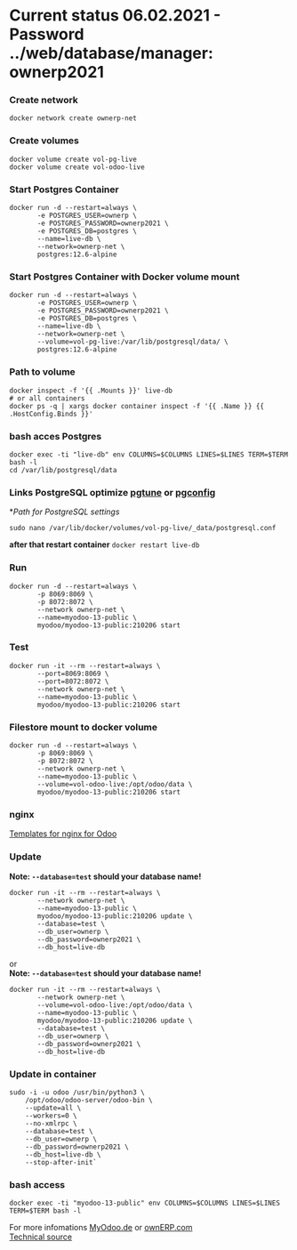 # Current status 06.02.2021 - **Password ../web/database/manager: ownerp2021**  
  
### Create network
```
docker network create ownerp-net  
```
### Create volumes
```
docker volume create vol-pg-live
docker volume create vol-odoo-live
```
### Start Postgres Container
```
docker run -d --restart=always \
       -e POSTGRES_USER=ownerp \
       -e POSTGRES_PASSWORD=ownerp2021 \
       -e POSTGRES_DB=postgres \
       --name=live-db \
       --network=ownerp-net \
       postgres:12.6-alpine
```
### Start Postgres Container with Docker volume mount
```
docker run -d --restart=always \
       -e POSTGRES_USER=ownerp \
       -e POSTGRES_PASSWORD=ownerp2021 \
       -e POSTGRES_DB=postgres \
       --name=live-db \
       --network=ownerp-net \
       --volume=vol-pg-live:/var/lib/postgresql/data/ \
       postgres:12.6-alpine
```
### Path to volume
```
docker inspect -f '{{ .Mounts }}' live-db
# or all containers
docker ps -q | xargs docker container inspect -f '{{ .Name }} {{ .HostConfig.Binds }}'
```
### bash acces Postgres
```
docker exec -ti "live-db" env COLUMNS=$COLUMNS LINES=$LINES TERM=$TERM bash -l
cd /var/lib/postgresql/data
```
### Links PostgreSQL optimize [pgtune](http://pgtune.leopard.in.ua/) or [pgconfig](https://www.pgconfig.org/#/tuning)   
  
**Path for PostgreSQL settings*  
```
sudo nano /var/lib/docker/volumes/vol-pg-live/_data/postgresql.conf
```
**after that restart container** `docker restart live-db`    
  
 
### Run
```
docker run -d --restart=always \
       -p 8069:8069 \
       -p 8072:8072 \
       --network ownerp-net \
       --name=myodoo-13-public \
       myodoo/myodoo-13-public:210206 start
```
### Test
```
docker run -it --rm --restart=always \
       --port=8069:8069 \
       --port=8072:8072 \
       --network ownerp-net \
       --name=myodoo-13-public \
       myodoo/myodoo-13-public:210206 start
```
### Filestore mount to docker volume
```
docker run -d --restart=always \
       -p 8069:8069 \
       -p 8072:8072 \
       --network ownerp-net \
       --name=myodoo-13-public \
       --volume=vol-odoo-live:/opt/odoo/data \
       myodoo/myodoo-13-public:210206 start
```
### nginx
[Templates for nginx for Odoo](https://github.com/equitania/myodoo-docker/tree/2020/nginx-conf)  
  
### Update
**Note: `--database=test` should your database name!**  
```
docker run -it --rm --restart=always \
       --network ownerp-net \
       --name=myodoo-13-public \
       myodoo/myodoo-13-public:210206 update \
       --database=test \
       --db_user=ownerp \
       --db_password=ownerp2021 \
       --db_host=live-db
```
or  
**Note: `--database=test` should your database name!**  
```
docker run -it --rm --restart=always \
       --network ownerp-net \
       --volume=vol-odoo-live:/opt/odoo/data \
       --name=myodoo-13-public \
       myodoo/myodoo-13-public:210206 update \
       --database=test \
       --db_user=ownerp \
       --db_password=ownerp2021 \
       --db_host=live-db
```

### Update in container
```
sudo -i -u odoo /usr/bin/python3 \  
    /opt/odoo/odoo-server/odoo-bin \  
    --update=all \  
    --workers=0 \  
    --no-xmlrpc \  
    --database=test \  
    --db_user=ownerp \  
    --db_password=ownerp2021 \  
    --db_host=live-db \  
    --stop-after-init`    
```

### bash access
`docker exec -ti "myodoo-13-public" env COLUMNS=$COLUMNS LINES=$LINES TERM=$TERM bash -l`  

For more infomations [MyOdoo.de](https://www.myodoo.de) or [ownERP.com](https://www.ownerp.com)  
[Technical source](https://github.com/equitania/myodoo-docker)
